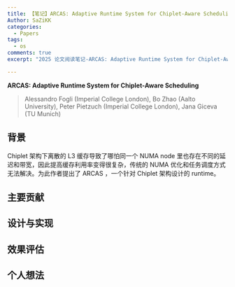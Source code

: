 ```yaml
---
title: 【笔记】ARCAS: Adaptive Runtime System for Chiplet-Aware SchedulingTasks
Author: SaZiKK
categories:
  - Papers
tags:
  - os
comments: true
excerpt: "2025 论文阅读笔记-ARCAS: Adaptive Runtime System for Chiplet-Aware Scheduling，仍 arxiv 中"

---
```


**ARCAS: Adaptive Runtime System for Chiplet-Aware Scheduling**
> Alessandro Fogli (Imperial College London), Bo Zhao (Aalto University), Peter Pietzuch (Imperial College London), Jana Giceva (TU Munich)

## 背景

Chiplet 架构下离散的 L3 缓存导致了哪怕同一个 NUMA node 里也存在不同的延迟和带宽，因此提高缓存利用率变得很复杂，传统的 NUMA 优化和任务调度方式无法解决。为此作者提出了 ARCAS ，一个针对 Chiplet 架构设计的 runtime。

## 主要贡献


## 设计与实现


## 效果评估



## 个人想法
